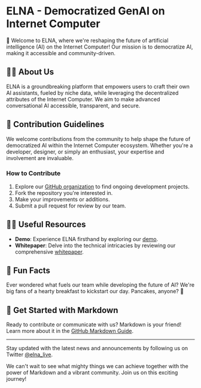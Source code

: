 # ELNA - Democratized GenAI on Internet Computer

🚀 Welcome to ELNA, where we're reshaping the future of artificial intelligence (AI) on the Internet Computer! Our mission is to democratize AI, making it accessible and community-driven.

## 🙋‍♀️ About Us

ELNA is a groundbreaking platform that empowers users to craft their own AI assistants, fueled by niche data, while leveraging the decentralized attributes of the Internet Computer. We aim to make advanced conversational AI accessible, transparent, and secure.

## 🌈 Contribution Guidelines

We welcome contributions from the community to help shape the future of democratized AI within the Internet Computer ecosystem. Whether you're a developer, designer, or simply an enthusiast, your expertise and involvement are invaluable.

### How to Contribute

1. Explore our [GitHub organization](https://github.com/elna-ai) to find ongoing development projects.
2. Fork the repository you're interested in.
3. Make your improvements or additions.
4. Submit a pull request for review by our team.

## 👩‍💻 Useful Resources

- **Demo**: Experience ELNA firsthand by exploring our [demo](https://dapp.elna.ai/).
- **Whitepaper**: Delve into the technical intricacies by reviewing our comprehensive [whitepaper](https://docs.elna.ai).

## 🍿 Fun Facts

Ever wondered what fuels our team while developing the future of AI? We're big fans of a hearty breakfast to kickstart our day. Pancakes, anyone? 🥞

## 🧙 Get Started with Markdown

Ready to contribute or communicate with us? Markdown is your friend! Learn more about it in the [GitHub Markdown Guide](https://docs.github.com/github/writing-on-github/getting-started-with-writing-and-formatting-on-github/basic-writing-and-formatting-syntax).

---

Stay updated with the latest news and announcements by following us on Twitter [@elna_live](https://twitter.com/elna_live).

We can't wait to see what mighty things we can achieve together with the power of Markdown and a vibrant community. Join us on this exciting journey!
